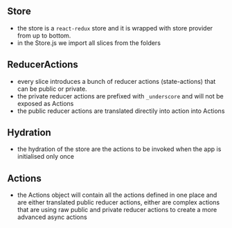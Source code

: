 ## Store

 - the store is a `react-redux` store and it is wrapped with store provider from up to bottom.
 - in the Store.js we import all slices from the folders
 
## ReducerActions

 - every slice introduces a bunch of reducer actions (state-actions) that can be public or private.
 - the private reducer actions are prefixed with `_underscore` and will not be exposed as Actions
 - the public reducer actions are translated directily into action into Actions

## Hydration
 - the hydration of the store are the actions to be invoked when the app is initialised only once

## Actions
- the Actions object will contain all the actions defined in one place and are either translated public reducer actions, either are complex actions that are using raw public and private reducer actions to create a more advanced async actions
